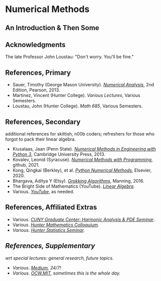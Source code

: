 # Numerical Methods
## An Introduction & Then Some


## Acknowledgments
The late Professor John Loustau: "Don't worry. You'll be fine."


## References, Primary
* Sauer, Timothy (George Mason University). <i>[Numerical Analysis](https://www.pearson.com/en-gb/subject-catalog/p/numerical-analysis-pearson-new-international-edition/P200000005356/9781292036748)</i>, 2nd Edition, Pearson, 2013.
* Martinez, Vincent (Hunter College). <i>Various Lectures</i>, Various Semesters.
* Loustau, John (Hunter College). <i>Math 685</i>, Various Semesters.


## References, Secondary
additional references for skittish, n00b coders; refreshers for those who forgot to pack their linear algebra.
* Kiusalaas, Jaan (Penn State). <i>[Numerical Methods in Engineering with Python 3](https://ia902301.us.archive.org/2/items/c-36_20211010/C36.pdf)</i>, Cambridge University Press, 2013.
* Kovalev, Leonid (Syracuse). <i>[Numerical Methods with Programming](https://drlvk.github.io/nm/frontmatter.html)</i>, github, 2021.
* Kong, Qingkai (Berkley), et al. <i>[Python Numerical Methods](https://pythonnumericalmethods.studentorg.berkeley.edu/notebooks/Index.html)</i>, Elsevier, 2020.
* Bhargava, Aditya Y (Etsy). <i>[Grokking Algorithms](https://www.manning.com/books/grokking-algorithms/)</i>, Manning, 2016.
* The Bright Side of Mathematics (YouTube). <i>[Linear Algebra](https://www.youtube.com/watch?v=x2cYoSPGz3o&list=PLBh2i93oe2quLc5zaxD0WHzQTGrXMwAI6)</i>.
* Various. <i>[YouTube](https://www.youtube.com/results?search_query=numerical++methods)</i>, as needed.

## References, Affiliated Extras
* Various. <i>[CUNY Graduate Center: Harmonic Analysis & PDE Seminar](https://sites.google.com/view/cuny-hapde/home)</i>.
* Various. <i>[Hunter Mathematics Colloquium](https://sites.google.com/view/huntercollegemathcolloquium/home)<i>.
* Various. <i>[Hunter Statistics Seminar](http://www.craigmile.com/probstat/)</i>.

## References, Supplementary
wrt special lectures: general research, future topics.
* Various. <i>[Medium](https://medium.com/?tag=everything)</i>, 24/7!
* Various. <i>[OCW.MIT](https://ocw.mit.edu/search/?q=numerical+methods)</i>, sometimes this is the whole day.
